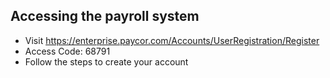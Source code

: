 ## Accessing the payroll system

* Visit https://enterprise.paycor.com/Accounts/UserRegistration/Register
* Access Code: 68791
* Follow the steps to create your account

